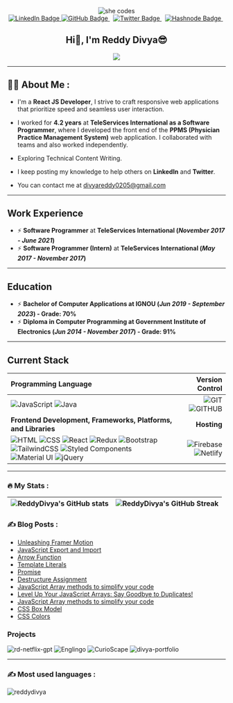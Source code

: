 <div id="header" align="center">
  <img src="https://media.giphy.com/media/L1R1tvI9svkIWwpVYr/giphy.gif" alt="she codes"/>
</div>

<div id="badges" align="center">
  <a href="https://linkedin.com/in/reddy-divya-58025a12b" target="_blank">
    <img src="https://img.shields.io/badge/Reddy Divya-blue?style=for-the-badge&logo=linkedin&logoColor=white" alt="LinkedIn Badge"/>
 </a>
 <a href="https://github.com/ReddyDivya" target="_blank">
       <img src="https://img.shields.io/badge/Github-grey?style=for-the-badge&logo=github&logoColor=white" alt="GitHub Badge"/>
 </a> &nbsp;
 <a href="https://twitter.com/thedivyareddyy" target="_blank">
       <img src="https://img.shields.io/badge/Twitter-blue?style=for-the-badge&logo=twitter&logoColor=white" alt="Twitter Badge"/>
 </a> &nbsp;
 <a href="https://hashnode.com/@ReddyDivya" target="_blank">
       <img src="https://img.shields.io/badge/hashnode-grey?style=for-the-badge&logo=hashnode&logoColor=0000CD" alt="Hashnode Badge"/>
 </a> &nbsp;
</div>

<div align="center">
  <img src="https://komarev.com/ghpvc/?username=ReddyDivya&style=flat-square&color=blue" alt=""/>  
</div>

<h2 align="center">
    Hi👋, I'm Reddy Divya😎
</h2> 

<div align="center">
  <img src="https://img.freepik.com/free-vector/programmer-working-with-css_52683-24172.jpg?w=740&t=st=1675430214~exp=1675430814~hmac=be8ed31d862e6e724cebe7a80560e20d9759cb8a4fbbc9409cdd1af11e82a604"/>
</div>

---

## :woman_technologist: About Me :

- I'm a **React JS Developer**, I strive to craft responsive web applications that prioritize speed and seamless user interaction.

- I worked for **4.2 years** at **TeleServices International as a Software Programmer**, where I developed the front end of the **PPMS (Physician Practice Management System)** web application. I collaborated with teams and also worked independently.

- Exploring Technical Content Writing.

- I keep posting my knowledge to help others on **LinkedIn** and **Twitter**.

- You can contact me at [divyareddy0205@gmail.com](mailto:divyareddy0205@gmail.com)

---

## Work Experience
* ⚡ **Software Programmer** at **TeleServices International (_November 2017 - June 2021_)**
* ⚡ **Software Programmer (Intern)** at **TeleServices International (_May 2017 - November 2017_)**

---

## Education
* ⚡ **Bachelor of Computer Applications at IGNOU (_Jun 2019 - September 2023_) - Grade: 70%**
* ⚡ **Diploma in Computer Programming at Government Institute of Electronics (_Jun 2014 - November 2017_) - Grade: 91%**

---

## Current Stack

| Programming Language | Version Control |
| :--- | ---: |
| ![JavaScript](https://img.shields.io/badge/javascript-%23323330.svg?style=for-the-badge&logo=javascript&logoColor=%23F7DF1E) ![Java](https://img.shields.io/badge/java-%23323330.svg?style=for-the-badge&logo=java&logoColor=%23F7DF1E) | ![GIT](https://img.shields.io/badge/git-grey.svg?style=for-the-badge&logo=git&logoColor=orange) ![GITHUB](https://img.shields.io/badge/github-grey.svg?style=for-the-badge&logo=github&logoColor=orange) | 
| **Frontend Development, Frameworks, Platforms, and Libraries** | **Hosting** |
| ![HTML](https://img.shields.io/badge/html5-%23323330.svg?style=for-the-badge&logo=html5&logoColor=#00C7B7) ![CSS](https://img.shields.io/badge/css3-%23323330.svg?style=for-the-badge&logo=css3&logoColor=#00C7B7) ![React](https://img.shields.io/badge/react-%2320232a.svg?style=for-the-badge&logo=react&logoColor=%2361DAFB) ![Redux](https://img.shields.io/badge/redux-%23593d88.svg?style=for-the-badge&logo=redux&logoColor=white) ![Bootstrap](https://img.shields.io/badge/bootstrap-lightblue.svg?style=for-the-badge&logo=bootstrap) ![TailwindCSS](https://img.shields.io/badge/tailwindcss-%23323330.svg?style=for-the-badge&logo=tailwindcss&logoColor=#00C7B7) ![Styled Components](https://img.shields.io/badge/styled--components-DB7093?style=for-the-badge&logo=styled-components&logoColor=white) ![Material UI](https://img.shields.io/badge/materialui-%230081CB.svg?style=for-the-badge&logo=material-ui&logoColor=white) ![jQuery](https://img.shields.io/badge/jQuery-blue.svg?style=for-the-badge&logo=jQuery&logoColor=orange) | ![Firebase](https://img.shields.io/badge/firebase-%23039BE5.svg?style=for-the-badge&logo=firebase) ![Netlify](https://img.shields.io/badge/netlify-%23000000.svg?style=for-the-badge&logo=netlify&logoColor=#00C7B7) |

---

### :fire: My Stats :

| ![ReddyDivya's GitHub stats](https://github-readme-stats.vercel.app/api?username=ReddyDivya&show_icons=true&show_icons=true&hide_border=false&title_color=ff652f&icon_color=FFE400&bg_color=09131B&text_color=ffffff&border_color=0c1a25) | ![ReddyDivya's GitHub Streak](https://github-readme-streak-stats.herokuapp.com/?user=ReddyDivya&show_icons=true&hide_border=false&title_color=ff652f&icon_color=FFE400&bg_color=09131B&text_color=ffffff&border_color=0c1a25) |
| :---: | :---: |

### :writing_hand: Blog Posts :
  
<!-- BLOG-POST-LIST:START -->
- [Unleashing Framer Motion](https://thedivyareddyy.hashnode.dev/framer-motion)
- [JavaScript Export and Import](https://thedivyareddyy.hashnode.dev/export-import)
- [Arrow Function](https://thedivyareddyy.hashnode.dev/arrow-functions)
- [Template Literals](https://thedivyareddyy.hashnode.dev/template-literals)
- [Promise](https://thedivyareddyy.hashnode.dev/promises)
- [Destructure Assignment](https://thedivyareddyy.hashnode.dev/destructuring-assignment)
- [JavaScript Array methods to simplify your code](https://thedivyareddyy.hashnode.dev/js-array-methods)
- [Level Up Your JavaScript Arrays: Say Goodbye to Duplicates!](https://thedivyareddyy.hashnode.dev/no-duplicates)
- [JavaScript Array methods to simplify your code](https://thedivyareddyy.hashnode.dev/javascript-array-methods-to-simplify-your-code)
- [CSS Box Model](https://thedivyareddyy.hashnode.dev/css-box-model)
- [CSS Colors](https://thedivyareddyy.hashnode.dev/css-colors)

<!-- BLOG-POST-LIST:END -->
  
### Projects
<p align="left">   
  <img src="https://github-readme-stats.vercel.app/api/pin/?username=ReddyDivya&repo=rd-netflix-gpt" alt="rd-netflix-gpt" />
  <img src="https://github-readme-stats.vercel.app/api/pin/?username=ReddyDivya&repo=Englingo" alt="Englingo" />
  <img src="https://github-readme-stats.vercel.app/api/pin/?username=ReddyDivya&repo=CurioScape" alt="CurioScape" />
  <img src="https://github-readme-stats.vercel.app/api/pin/?username=ReddyDivya&repo=divya_portfolio" alt="divya-portfolio" />
</p>

 ---

### :writing_hand: Most used languages :

<p align="left">
    <img src="https://github-readme-stats.vercel.app/api/top-langs?username=reddydivya&show_icons=true&locale=en&layout=compact" alt="reddydivya" />
</p>
